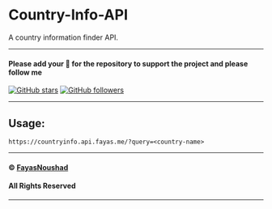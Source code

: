 # Country-Info-API

A country information finder API.

---

#### Please add your 🌟 for the repository to support the project and please follow me

[![GitHub stars](https://img.shields.io/github/stars/FayasNoushad/Country-Info-API.svg?style=social&label=Star)](https://github.com/FayasNoushad/Country-Info-API/stargazers) [![GitHub followers](https://img.shields.io/github/followers/FayasNoushad.svg?style=social&label=Follow)](https://github.com/FayasNoushad?tab=followers)

---

## Usage:

```
https://countryinfo.api.fayas.me/?query=<country-name>
```

---

#### © [FayasNoushad](https://github.com/FayasNoushad)
#### All Rights Reserved

---
